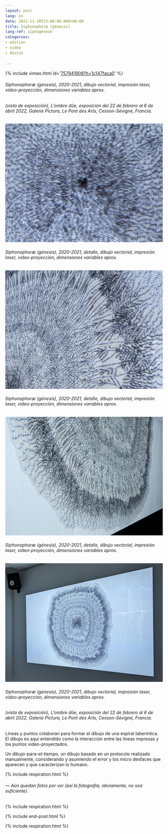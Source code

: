 ```yaml
---
layout: post
lang: es
date: 2021-11-30T23:00:00.000+00:00
title: Siphonophoræ (génesis)
lang-ref: siphogenese
categories:
- edition
- video
- dessin

---
```


{% include vimeo.html id='[757941908?h=1c147faca0](https://player.vimeo.com/video/757941908?h=1c147faca0 "https://player.vimeo.com/video/757941908?h=1c147faca0")' %}
<!-- Inscrire le numéro de la vidéo entre les deux apostrophes après id -->

###### _Siphonophoræ (génesis)_, 2020-2021, dibujo vectorial, impresión laser, video-proyección, dimensiones variables aprox.

###### (vista de exposición), _L’ombre dûe_, exposición del 22 de febrero al 6 de abril 2022, Galerie Pictura, Le Pont des Arts, Cesson-Sévigné, Francia.

![](/imgs/siphonophorae-genese-2020-2021-2_-up.jpg)

###### _Siphonophoræ (génesis)_, 2020-2021, detalle, dibujo vectorial, impresión laser, video-proyección, dimensiones variables aprox.

![](/imgs/siphonophorae-genese-2020-2021-12_-up.jpg)

###### _Siphonophoræ (génesis)_, 2020-2021, detalle, dibujo vectorial, impresión laser, video-proyección, dimensiones variables aprox.

![](/imgs/siphonophorae-genese-2020-2021-6_-up.jpg)

###### _Siphonophoræ (génesis)_, 2020-2021, detalle, dibujo vectorial, impresión laser, video-proyección, dimensiones variables aprox.

![](/imgs/siphonophorae-genese-2020-2021-19_-up.jpg)

###### _Siphonophoræ (génesis)_, 2020-2021, dibujo vectorial, impresión laser, video-proyección, dimensiones variables aprox.

###### (vista de exposición), _L’ombre dûe_, exposición del 22 de febrero al 6 de abril 2022, Galerie Pictura, Le Pont des Arts, Cesson-Sévigné, Francia.

Líneas y puntos colaboran para formar el dibujo de una espiral laberíntica. El dibujo es aquí entendido como la interacción entre las líneas impresas y los puntos video-proyectados.

Un dibujo-para-el-tiempo, un dibujo basado en un protocolo realizado manualmente, considerando y asumiendo el error y los micro desfaces que aparecen y que caracterizan lo humano.

{% include respiration.html %}

###### — _Aún quedan fotos por ver (así la fotografía, obviamente, no sea suficiente)._

{% include respiration.html %}

{% include end-post.html %}

{% include respiration.html %}